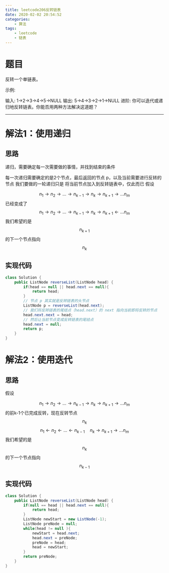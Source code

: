 ```yaml
---
title: leetcode206反转链表
date: 2020-02-02 20:54:52
categories:
    - 算法
tags:
    - leetcode
    - 链表
---
```

# 题目
反转一个单链表。

示例:

输入: 1->2->3->4->5->NULL
输出: 5->4->3->2->1->NULL
进阶:
你可以迭代或递归地反转链表。你能否用两种方法解决这道题？

---

# 解法1：使用递归
## 思路
递归，需要确定每一次需要做的事情，并找到结束的条件

每一次递归需要确定的是2个节点，最后返回的节点 p，以及当前需要进行反转的节点
我们要做的一轮递归只是 将当前节点加入到反转链表中，仅此而已
假设

$$
n_1\rightarrow n_2\rightarrow ...\rightarrow n_{k-1}\rightarrow n_k\rightarrow n_{k+1}\rightarrow...n_m
$$
已经变成了
$$
n_1\rightarrow n_2\rightarrow...\rightarrow n_{k-1}\rightarrow n_k\rightarrow n_{k+1}\leftarrow...n_m
$$
我们希望的是$$n_{k+1}$$的下一个节点指向$$n_k$$

## 实现代码
```java
class Solution {
    public ListNode reverseList(ListNode head) {
        if(head == null || head.next == null){
            return head;
        }
        // 节点 p 其实就是反转链表的头节点 
        ListNode p = reverseList(head.next);
        // 我们将反转链表的尾结点（head.next）的 next 指向当前即将反转的节点
        head.next.next = head;
        // 然后让当前节点变成反转链表的尾结点
        head.next = null;
        return p;
    }
}
```

# 解法2：使用迭代
## 思路
假设

$$
n_1\rightarrow n_2\rightarrow ...\rightarrow n_{k-1}\rightarrow n_k\rightarrow n_{k+1}\rightarrow...n_m
$$
的前k-1个已完成反转，现在反转节点$$ n_k $$
$$
n_1\leftarrow n_2\leftarrow...\leftarrow n_{k-1} \quad n_k\rightarrow n_{k+1}\rightarrow...n_m
$$
我们希望的是$$n_k$$的下一个节点指向$$n_{k-1}$$

## 实现代码
```java
class Solution {
    public ListNode reverseList(ListNode head) {
        if(null == head || head.next == null){
            return head;
        }
        ListNode newStart = new ListNode(-1);
        ListNode preNode = null;
        while(head != null ){
            newStart = head.next;
            head.next = preNode;
            preNode = head;
            head = newStart;
        }
        return preNode;
    }
}
```